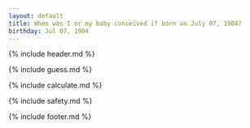 ```yaml
---
layout: default
title: When was I or my baby conceived if born on July 07, 1904?
birthday: Jul 07, 1904
---
```


{% include header.md %}

{% include guess.md %}

{% include calculate.md %}

{% include safety.md %}

{% include footer.md %}



